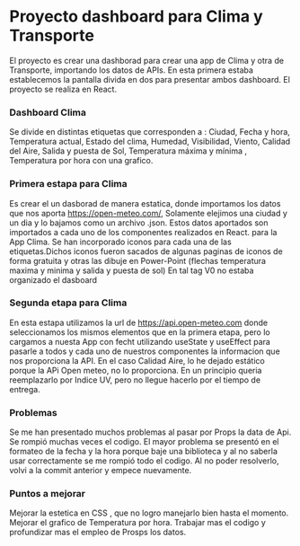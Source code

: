 # Proyecto dashboard para Clima y Transporte
El proyecto es crear una dashborad para crear una app de Clima y otra de Transporte, importando los datos de APIs.
En esta primera estaba establecemos la pantalla divida en dos para presentar ambos dashboard.
El proyecto se realiza en React. 

### Dashboard Clima
Se divide en distintas etiquetas que corresponden a : Ciudad, Fecha y hora, Temperatura actual, Estado del clima, Humedad, Visibilidad, Viento, Calidad del Aire, Salida y puesta de Sol, Temperatura máxima y mínima , Temperatura por hora con una grafico. 

### Primera estapa para Clima
Es crear el un dasborad de manera estatica, donde importamos los datos que  nos aporta https://open-meteo.com/, Solamente elejimos una ciudad y un dia y lo bajamos como un archivo .json. Estos datos aportados son importados a cada uno de los componentes realizados en React. para la App Clima. 
Se han incorporado iconos para cada una de las etiquetas.Dichos iconos fueron sacados de algunas paginas de iconos de forma gratuita y otras las dibuje en Power-Point (flechas temperatura maxima y minima y salida y puesta de sol)
En tal tag V0 no estaba organizado el dasboard 

### Segunda etapa para Clima
En esta estapa utilizamos la url de https://api.open-meteo.com donde seleccionamos los mismos elementos que en la primera etapa, pero lo cargamos a nuesta App con fecht utilizando useState y useEffect para pasarle a todos y cada uno de nuestros componentes la informacion que nos proporciona la API. 
En el caso Calidad Aire, lo he dejado estático porque la APi Open meteo, no lo proporciona. En un principio queria reemplazarlo por Indice UV, pero no llegue hacerlo por el tiempo de entrega. 

### Problemas
Se me han presentado muchos problemas al pasar por Props la data de Api. Se rompió muchas veces el codigo. El mayor problema se presentó en el formateo de la fecha y la hora porque baje una biblioteca y al no saberla usar correctamente se me rompió todo el codigo. Al no poder resolverlo, volvi a la commit anterior y empece nuevamente. 

### Puntos a mejorar
Mejorar la estetica en CSS , que no logro manejarlo bien hasta el momento. 
Mejorar el grafico de Temperatura por hora. 
Trabajar mas el codigo y profundizar mas el empleo de Prosps los datos. 




